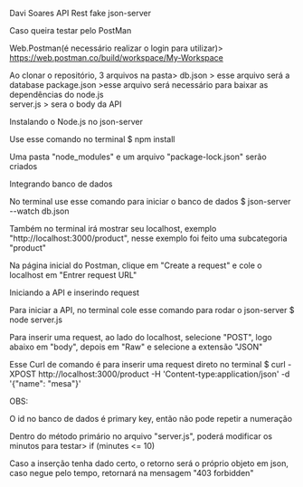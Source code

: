 Davi Soares
API Rest fake json-server

Caso queira testar pelo PostMan

Web.Postman(é necessário realizar o login para utilizar)> https://web.postman.co/build/workspace/My-Workspace


Ao clonar o repositório, 3 arquivos na pasta> db.json > esse arquivo será a database
                                     package.json >esse arquivo será necessário para baixar as dependências do node.js                                     
                                     server.js > sera o body da API


Instalando o Node.js no json-server

Use esse comando no terminal $ npm install

Uma pasta "node_modules" e um arquivo "package-lock.json" serão criados


Integrando banco de dados

No terminal use esse comando para iniciar o banco de dados $ json-server --watch db.json

Também no terminal irá mostrar seu localhost, exemplo "http://localhost:3000/product", nesse exemplo foi feito uma subcategoria "product"

Na página inicial do Postman, clique em "Create a request" e cole o localhost em "Entrer request URL"



Iniciando a API e inserindo request

Para iniciar a API, no terminal cole esse comando para rodar o json-server $ node server.js 

Para inserir uma request, ao lado do localhost, selecione "POST", logo abaixo em "body", depois em "Raw" e selecione a extensão "JSON"


Esse Curl de comando é para inserir uma request direto no terminal $ curl -XPOST http://localhost:3000/product -H 'Content-type:application/json' -d '{"name": "mesa"}'


OBS:

O id no banco de dados é primary key, então não pode repetir a numeração

Dentro do método primário no arquivo "server.js", poderá modificar os minutos para testar>  if (minutes <= 10) 

Caso a inserção tenha dado certo, o retorno será o próprio objeto em json, caso negue pelo tempo, retornará na mensagem "403 forbidden"


















